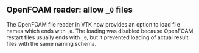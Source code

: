 ## OpenFOAM reader: allow `_0` files

The OpenFOAM file reader in VTK now provides an option to
load file names which ends with `_0`. The loading was disabled
because OpenFOAM restart files usually ends with `_0`, but it prevented
loading of actual result files with the same naming schema.
